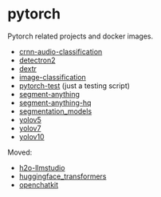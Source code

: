 # pytorch
Pytorch related projects and docker images.

* [crnn-audio-classification](crnn-audio-classification)
* [detectron2](detectron2)
* [dextr](dextr)
* [image-classification](image-classification)
* [pytorch-test](pytorch-test) (just a testing script)
* [segment-anything](segment-anything)
* [segment-anything-hq](segment-anything-hq)
* [segmentation_models](segmentation_models)
* [yolov5](yolov5)
* [yolov7](yolov7)
* [yolov10](yolov10)

Moved:

* [h2o-llmstudio](https://github.com/waikato-llm/h2o-llmstudio)
* [huggingface_transformers](https://github.com/waikato-llm/huggingface_transformers)
* [openchatkit](https://github.com/waikato-llm/openchatkit)
